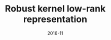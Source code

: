 ---
title: "Robust kernel low-rank representation"
collection: publications
permalink: /publication/masktrack
date: 2016-11
venue: "IEEE transactions on neural networks and learning systems"
city: "GuangZhou"
state: ""
thumbnail: "masktrack.png"
teaser : masktrack.jpg
authors: "Shijie Xiao, Mingkui Tan, Dong Xu, Zhao Yang Dong"
bibtex: Robust.txt
uri: 
arxiv: https://ieeexplore.ieee.org/abstract/document/7283631
project: 
source:
poster: masktrack-poster.pdf
data:
---
